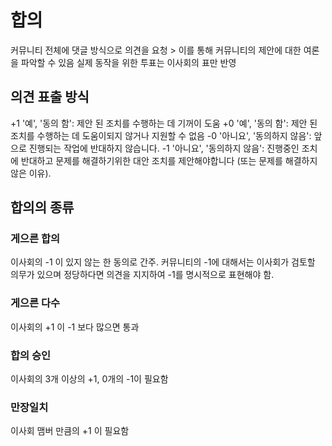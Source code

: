 # 합의

커뮤니티 전체에 댓글 방식으로 의견을 요청 > 이를 통해 커뮤니티의 제안에 대한 여론을 파악할 수 있음
실제 동작을 위한 투표는 이사회의 표만 반영

## 의견 표출 방식

+1 '예', '동의 함': 제안 된 조치를 수행하는 데 기꺼이 도움
+0 '예', '동의 함': 제안 된 조치를 수행하는 데 도움이되지 않거나 지원할 수 없음
-0 '아니요', '동의하지 않음': 앞으로 진행되는 작업에 반대하지 않습니다.
-1 '아니요', '동의하지 않음': 진행중인 조치에 반대하고 문제를 해결하기위한 대안 조치를 제안해야합니다 (또는 문제를 해결하지 않은 이유).

## 합의의 종류

### 게으른 합의

이사회의 -1 이 있지 않는 한 동의로 간주. 커뮤니티의 -1에 대해서는 이사회가 검토할 의무가 있으며 정당하다면 의견을 지지하여 -1를 명시적으로 표현해야 함.

### 게으른 다수

이사회의 +1 이 -1 보다 많으면 통과

### 합의 승인

이사회의 3개 이상의 +1, 0개의 -1이 필요함

### 만장일치

이사회 맴버 만큼의 +1 이 필요함

